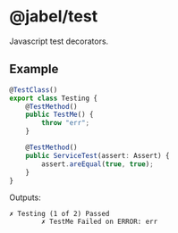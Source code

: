 # @jabel/test

Javascript test decorators.

## Example

```typescript
@TestClass()
export class Testing {
    @TestMethod()
    public TestMe() {
        throw "err";
    }

    @TestMethod()
    public ServiceTest(assert: Assert) {
        assert.areEqual(true, true);
    }
}
```

Outputs:

```
✗ Testing (1 of 2) Passed
        ✗ TestMe Failed on ERROR: err
```